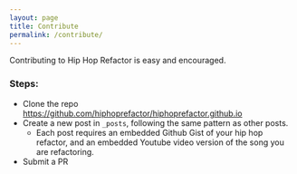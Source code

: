 ```yaml
---
layout: page
title: Contribute
permalink: /contribute/
---
```


Contributing to Hip Hop Refactor is easy and encouraged. 

### Steps:

- Clone the repo https://github.com/hiphoprefactor/hiphoprefactor.github.io
- Create a new post in `_posts`, following the same pattern as other posts.
    - Each post requires an embedded Github Gist of your hip hop refactor, and an embedded Youtube video version of the song you are refactoring.
- Submit a PR
